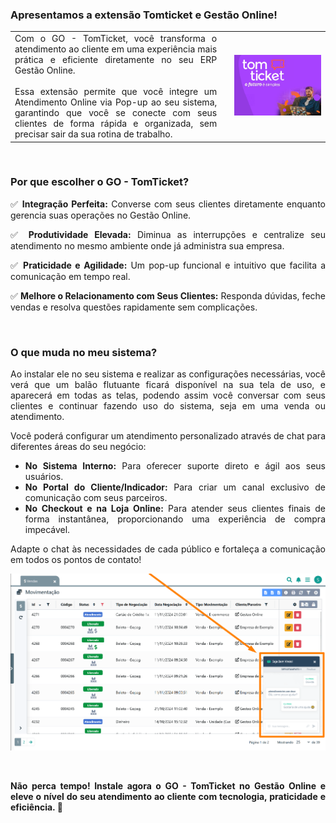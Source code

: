 <div style="text-align: justify">

### Apresentamos a extensão Tomticket e Gestão Online!

| | | |
|-|-|-|
|Com o GO - TomTicket, você transforma o atendimento ao cliente em uma experiência mais prática e eficiente diretamente no seu ERP Gestão Online.<br><br>Essa extensão permite que você integre um Atendimento Online via Pop-up ao seu sistema, garantindo que você se conecte com seus clientes de forma rápida e organizada, sem precisar sair da sua rotina de trabalho. | |![](https://github.com/Gestao-Online/public-docs/blob/c6554b4fa865f162bdf5b0320192288091f69a22/erp-v2/marketplace/extensions/me.tomticket.gestao-online.chat/assets/extensao_go_tomticket_01.png?raw=true) |

<br>

### Por que escolher o GO - TomTicket?

✅ **Integração Perfeita:** Converse com seus clientes diretamente enquanto gerencia suas operações no Gestão Online.

✅ **Produtividade Elevada:** Diminua as interrupções e centralize seu atendimento no mesmo ambiente onde já administra sua empresa.

✅ **Praticidade e Agilidade:** Um pop-up funcional e intuitivo que facilita a comunicação em tempo real.

✅ **Melhore o Relacionamento com Seus Clientes:** Responda dúvidas, feche vendas e resolva questões rapidamente sem complicações.

<br>

### O que muda no meu sistema?

Ao instalar ele no seu sistema e realizar as configurações necessárias, você verá que um balão flutuante ficará disponível na sua tela de uso, e aparecerá em todas as telas, podendo assim você conversar com seus clientes e continuar fazendo uso do sistema, seja em uma venda ou atendimento.

Você poderá configurar um atendimento personalizado através de chat para diferentes áreas do seu negócio:

* **No Sistema Interno:** Para oferecer suporte direto e ágil aos seus usuários.
* **No Portal do Cliente/Indicador:** Para criar um canal exclusivo de comunicação com seus parceiros.
* **No Checkout e na Loja Online:** Para atender seus clientes finais de forma instantânea, proporcionando uma experiência de compra impecável.

Adapte o chat às necessidades de cada público e fortaleça a comunicação em todos os pontos de contato!

![](https://github.com/Gestao-Online/public-docs/blob/620a9ba4120ca2720698157f174a4648b10ab90a/erp-v2/marketplace/extensions/me.tomticket.gestao-online.chat/assets/extensao_go_tomticket_02.png?raw=true)

<br>

**Não perca tempo! Instale agora o GO - TomTicket no Gestão Online e eleve o nível do seu atendimento ao cliente com tecnologia, praticidade e eficiência. 🚀**

</div>